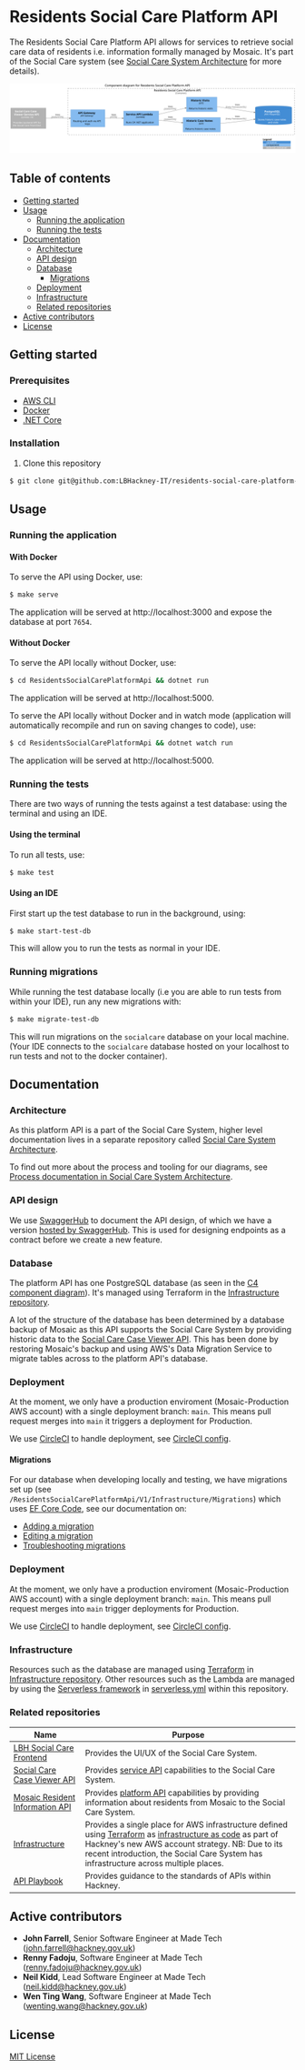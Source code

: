 # Residents Social Care Platform API

The Residents Social Care Platform API allows for services to retrieve
social care data of residents i.e. information formally managed by
Mosaic. It's part of the Social Care system (see [Social Care System Architecture](https://github.com/LBHackney-IT/social-care-architecture/tree/main) for more details).

![C4 Component Diagram](docs/component-diagram.svg)

## Table of contents

- [Getting started](#getting-started)
- [Usage](#usage)
  - [Running the application](#running-the-application)
  - [Running the tests](#running-the-tests)
- [Documentation](#documentation)
  - [Architecture](#architecture)
  - [API design](#api-design)
  - [Database](#database)
    - [Migrations](#migrations)
  - [Deployment](#deployment)
  - [Infrastructure](#infrastructure)
  - [Related repositories](#related-repositories)
- [Active contributors](#active-contributors)
- [License](#license)

## Getting started

### Prerequisites

- [AWS CLI](https://aws.amazon.com/cli/)
- [Docker](https://www.docker.com/products/docker-desktop)
- [.NET Core](https://dotnet.microsoft.com/download)

### Installation

1. Clone this repository

```sh
$ git clone git@github.com:LBHackney-IT/residents-social-care-platform-api.git
```

## Usage

### Running the application

#### With Docker

To serve the API using Docker, use:

```sh
$ make serve
```

The application will be served at http://localhost:3000 and expose the database
at port `7654`.

#### Without Docker

To serve the API locally without Docker, use:

```sh
$ cd ResidentsSocialCarePlatformApi && dotnet run
```

The application will be served at http://localhost:5000.

To serve the API locally without Docker and in watch mode (application will automatically recompile and run on saving changes to code), use:

```sh
$ cd ResidentsSocialCarePlatformApi && dotnet watch run
```

The application will be served at http://localhost:5000.

### Running the tests

There are two ways of running the tests against a test database: using the
terminal and using an IDE.

#### Using the terminal

To run all tests, use:

```sh
$ make test
```

#### Using an IDE

First start up the test database to run in the background, using:

```sh
$ make start-test-db
```

This will allow you to run the tests as normal in your IDE.

### Running migrations

While running the test database locally (i.e you are able to run tests from within your IDE), run any new migrations with:

```sh
$ make migrate-test-db
```

This will run migrations on the `socialcare` database on your local machine.
(Your IDE connects to the `socialcare` database hosted on your localhost to run tests and not to the docker container).

## Documentation

### Architecture

As this platform API is a part of the Social Care System, higher level documentation lives in a separate repository called [Social Care System Architecture](https://github.com/LBHackney-IT/social-care-architecture/).

To find out more about the process and tooling for our diagrams, see [Process documentation in Social Care System Architecture](https://github.com/LBHackney-IT/social-care-architecture/blob/main/process.md).

### API design

We use [SwaggerHub](https://swagger.io/tools/swaggerhub/) to document the API design, of which we have a version [hosted by SwaggerHub](https://app.swaggerhub.com/apis-docs/Hackney/residents-social-care-platform-api/1.0.0). This is used for designing endpoints as a contract before we create a new feature.

### Database

The platform API has one PostgreSQL database (as seen in the [C4 component diagram](./docs/component-diagram.svg)). It's managed using Terraform in the [Infrastructure repository](https://github.com/LBHackney-IT/infrastructure/tree/master/projects/mosaic).

A lot of the structure of the database has been determined by a database backup of Mosaic as this API supports the Social Care System by providing historic data to the [Social Care Case Viewer API](https://github.com/LBHackney-IT/social-care-case-viewer-api). This has been done by restoring Mosaic's backup and using AWS's Data Migration Service to migrate tables across to the platform API's database.

### Deployment

At the moment, we only have a production enviroment (Mosaic-Production AWS account) with a single deployment branch: `main`. This means pull request merges into `main` it triggers a deployment for Production.

We use [CircleCI](https://circleci.com) to handle deployment, see [CircleCI config](./.circleci/config.yml).

#### Migrations

For our database when developing locally and testing, we have migrations set up (see `/ResidentsSocialCarePlatformApi/V1/Infrastructure/Migrations`) which uses [EF Core Code](https://docs.microsoft.com/en-us/ef/core/managing-schemas/migrations/?tabs=dotnet-core-cli), see our documentation on:

- [Adding a migration](./docs/adding-a-migration.md)
- [Editing a migration](./docs/editing-a-migration.md)
- [Troubleshooting migrations](./docs/troubleshooting-migrations.md)

### Deployment

At the moment, we only have a production enviroment (Mosaic-Production AWS account) with a single deployment branch: `main`. This means pull request merges into `main` trigger deployments for Production.

We use [CircleCI](https://circleci.com) to handle deployment, see [CircleCI config](./.circleci/config.yml).

### Infrastructure

Resources such as the database are managed using [Terraform]([terr](https://www.terraform.io)) in [Infrastructure repository](https://github.com/LBHackney-IT/infrastructure/blob/master/projects/mosaic). Other resources such as the Lambda are managed by using the [Serverless framework](https://www.serverless.com) in [serverless.yml](ResidentsSocialCarePlatformApi/serverless.yml) within this repository.

### Related repositories

| Name | Purpose |
|-|-|
| [LBH Social Care Frontend](https://github.com/LBHackney-IT/lbh-social-care-frontend) | Provides the UI/UX of the Social Care System. |
| [Social Care Case Viewer API](https://github.com/LBHackney-IT/social-care-case-viewer-api) | Provides [service API](http://playbook.hackney.gov.uk/API-Playbook/platform_api_vs_service_api#a-service-apis) capabilities to the Social Care System. |
| [Mosaic Resident Information API](https://github.com/LBHackney-IT/mosaic-resident-information-api) | Provides [platform API](http://playbook.hackney.gov.uk/API-Playbook/platform_api_vs_service_api#b-platform-apis) capabilities by providing information about residents from Mosaic to the Social Care System. |
| [Infrastructure](https://github.com/LBHackney-IT/infrastructure) | Provides a single place for AWS infrastructure defined using [Terraform](https://www.terraform.io) as [infrastructure as code](https://en.wikipedia.org/wiki/Infrastructure_as_code) as part of Hackney's new AWS account strategy. NB: Due to its recent introduction, the Social Care System has infrastructure across multiple places. |
| [API Playbook](http://playbook.hackney.gov.uk/API-Playbook/) | Provides guidance to the standards of APIs within Hackney. |

## Active contributors

- **John Farrell**, Senior Software Engineer at Made Tech (john.farrell@hackney.gov.uk)
- **Renny Fadoju**, Software Engineer at Made Tech (renny.fadoju@hackney.gov.uk)
- **Neil Kidd**, Lead Software Engineer at Made Tech (neil.kidd@hackney.gov.uk)
- **Wen Ting Wang**, Software Engineer at Made Tech (wenting.wang@hackney.gov.uk)

## License

[MIT License](LICENSE)

